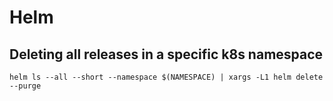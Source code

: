 # Helm

## Deleting all releases in a specific k8s namespace
```
helm ls --all --short --namespace $(NAMESPACE) | xargs -L1 helm delete --purge
```
